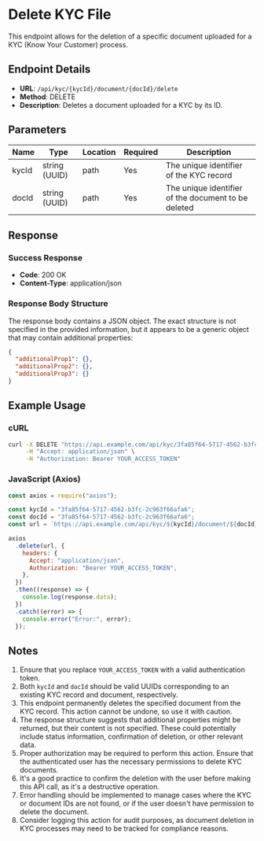# Delete KYC File

This endpoint allows for the deletion of a specific document uploaded for a KYC (Know Your Customer) process.

## Endpoint Details

- **URL**: `/api/kyc/{kycId}/document/{docId}/delete`
- **Method**: DELETE
- **Description**: Deletes a document uploaded for a KYC by its ID.

## Parameters

| Name  | Type          | Location | Required | Description                                         |
| ----- | ------------- | -------- | -------- | --------------------------------------------------- |
| kycId | string (UUID) | path     | Yes      | The unique identifier of the KYC record             |
| docId | string (UUID) | path     | Yes      | The unique identifier of the document to be deleted |

## Response

### Success Response

- **Code**: 200 OK
- **Content-Type**: application/json

### Response Body Structure

The response body contains a JSON object. The exact structure is not specified in the provided information, but it appears to be a generic object that may contain additional properties:

```json
{
  "additionalProp1": {},
  "additionalProp2": {},
  "additionalProp3": {}
}
```

## Example Usage

### cURL

```bash
curl -X DELETE "https://api.example.com/api/kyc/3fa85f64-5717-4562-b3fc-2c963f66afa6/document/3fa85f64-5717-4562-b3fc-2c963f66afa6/delete" \
     -H "Accept: application/json" \
     -H "Authorization: Bearer YOUR_ACCESS_TOKEN"
```

### JavaScript (Axios)

```javascript
const axios = require("axios");

const kycId = "3fa85f64-5717-4562-b3fc-2c963f66afa6";
const docId = "3fa85f64-5717-4562-b3fc-2c963f66afa6";
const url = `https://api.example.com/api/kyc/${kycId}/document/${docId}/delete`;

axios
  .delete(url, {
    headers: {
      Accept: "application/json",
      Authorization: "Bearer YOUR_ACCESS_TOKEN",
    },
  })
  .then((response) => {
    console.log(response.data);
  })
  .catch((error) => {
    console.error("Error:", error);
  });
```

## Notes

1. Ensure that you replace `YOUR_ACCESS_TOKEN` with a valid authentication token.
2. Both `kycId` and `docId` should be valid UUIDs corresponding to an existing KYC record and document, respectively.
3. This endpoint permanently deletes the specified document from the KYC record. This action cannot be undone, so use it with caution.
4. The response structure suggests that additional properties might be returned, but their content is not specified. These could potentially include status information, confirmation of deletion, or other relevant data.
5. Proper authorization may be required to perform this action. Ensure that the authenticated user has the necessary permissions to delete KYC documents.
6. It's a good practice to confirm the deletion with the user before making this API call, as it's a destructive operation.
7. Error handling should be implemented to manage cases where the KYC or document IDs are not found, or if the user doesn't have permission to delete the document.
8. Consider logging this action for audit purposes, as document deletion in KYC processes may need to be tracked for compliance reasons.
